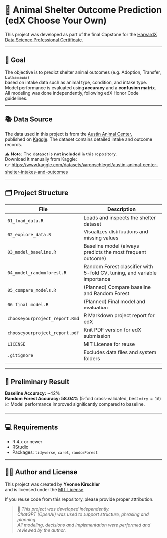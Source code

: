 # 🐾 Animal Shelter Outcome Prediction (edX Choose Your Own)

This project was developed as part of the final Capstone for the [HarvardX Data Science Professional Certificate](https://online-learning.harvard.edu/series/data-science).

---

## 🎯 Goal

The objective is to predict shelter animal outcomes (e.g. Adoption, Transfer, Euthanasia)  
based on intake data such as animal type, condition, and intake type.  
Model performance is evaluated using **accuracy** and a **confusion matrix**.  
All modeling was done independently, following edX Honor Code guidelines.

---

## 📚 Data Source

The data used in this project is from the [Austin Animal Center](https://www.kaggle.com/datasets/aaronschlegel/austin-animal-center-shelter-intakes-and-outcomes),  
published on [Kaggle](https://www.kaggle.com/). The dataset contains detailed intake and outcome records.

⚠️ **Note:** The dataset is **not included** in this repository.  
Download it manually from Kaggle:  
👉 https://www.kaggle.com/datasets/aaronschlegel/austin-animal-center-shelter-intakes-and-outcomes

---

## 🗂️ Project Structure

| File                            | Description                                                  |
|----------------------------------|--------------------------------------------------------------|
| `01_load_data.R`                | Loads and inspects the shelter dataset                      |
| `02_explore_data.R`             | Visualizes distributions and missing values                 |
| `03_model_baseline.R`           | Baseline model (always predicts the most frequent outcome)  |
| `04_model_randomforest.R`       | Random Forest classifier with 5-fold CV, tuning, and variable importance |
| `05_compare_models.R`           | (Planned) Compare baseline and Random Forest                |
| `06_final_model.R`              | (Planned) Final model and evaluation                        |
| `chooseyourproject_report.Rmd`  | R Markdown project report for edX                           |
| `chooseyourproject_report.pdf`  | Knit PDF version for edX submission                         |
| `LICENSE`                       | MIT License for reuse                                       |
| `.gitignore`                    | Excludes data files and system folders                      |

---

## 🔎 Preliminary Result

**Baseline Accuracy:** ~42%  
**Random Forest Accuracy:** **58.04%** (5-fold cross-validated, best `mtry = 10`)  
📈 Model performance improved significantly compared to baseline.

---

## 💻 Requirements

- R 4.x or newer  
- RStudio  
- Packages: `tidyverse`, `caret`, `randomForest`

---

## 👩‍💻 Author and License

This project was created by **Yvonne Kirschler**  
and is licensed under the [MIT License](LICENSE).

If you reuse code from this repository, please provide proper attribution.

> 📝 _This project was developed independently.  
> ChatGPT (OpenAI) was used to support structure, phrasing and planning.  
> All modeling, decisions and implementation were performed and reviewed by the author._